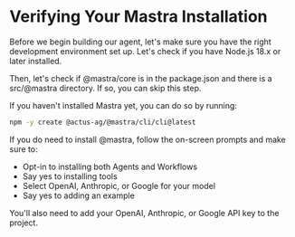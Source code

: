 # Verifying Your Mastra Installation

Before we begin building our agent, let's make sure you have the right development environment set up. Let's check if you have Node.js 18.x or later installed.

Then, let's check if @mastra/core is in the package.json and there is a src/@mastra directory. If so, you can skip this step.

If you haven't installed Mastra yet, you can do so by running:

```bash
npm -y create @actus-ag/@mastra/cli/cli@latest
```

If you do need to install @mastra, follow the on-screen prompts and make sure to:

- Opt-in to installing both Agents and Workflows
- Say yes to installing tools
- Select OpenAI, Anthropic, or Google for your model
- Say yes to adding an example

You'll also need to add your OpenAI, Anthropic, or Google API key to the project.
